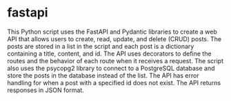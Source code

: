 # fastapi

This Python script uses the FastAPI and Pydantic libraries to create a web API that allows users to create, read, update, and delete (CRUD) posts. The posts are stored in a list in the script and each post is a dictionary containing a title, content, and id. The API uses decorators to define the routes and the behavior of each route when it receives a request. The script also uses the psycopg2 library to connect to a PostgreSQL database and store the posts in the database instead of the list. The API has error handling for when a post with a specified id does not exist. The API returns responses in JSON format.
